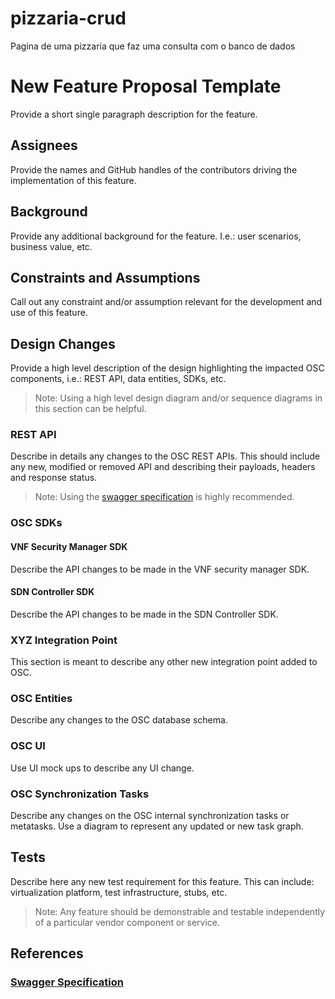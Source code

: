 # pizzaria-crud
Pagina de uma pizzaria que faz uma consulta com o banco de dados

# New Feature Proposal Template
Provide a short single paragraph description for the feature. 

## Assignees
Provide the names and GitHub handles of the contributors driving the implementation of this feature.

## Background
Provide any additional background for the feature. I.e.: user scenarios, business value, etc.

## Constraints and Assumptions
Call out any constraint and/or assumption relevant for the development and use of this feature. 

## Design Changes
Provide a high level description of the design highlighting the impacted OSC components, i.e.: REST API, data entities, SDKs, etc. 
> Note: Using a high level design diagram and/or sequence diagrams in this section can be helpful.

### REST API 
Describe in details any changes to the OSC REST APIs. This should include any new, modified or removed API and describing their payloads, headers and response status.
> Note: Using the [swagger specification](#swagger-specification) is highly recommended.

### OSC SDKs

#### VNF Security Manager SDK
Describe the API changes to be made in the VNF security manager SDK. 

#### SDN Controller SDK
Describe the API changes to be made in the SDN Controller SDK. 

### XYZ Integration Point
This section is meant to describe any other new integration point added to OSC.

### OSC Entities 
Describe any changes to the OSC database schema.

### OSC UI
Use UI mock ups to describe any UI change.

### OSC Synchronization Tasks
Describe any changes on the OSC internal synchronization tasks or metatasks. Use a diagram to represent any updated or new task graph.

## Tests
Describe here any new test requirement for this feature. This can include: virtualization platform, test infrastructure, stubs, etc. 
> Note: Any feature should be demonstrable and testable independently of a particular vendor component or service. 

## References
### [Swagger Specification](http://swagger.io/specification/)

